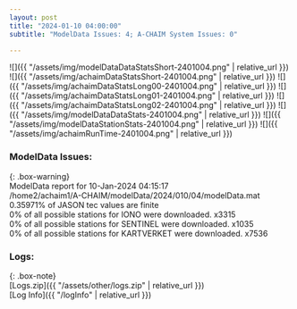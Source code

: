 ```yaml
---
layout: post
title: "2024-01-10 04:00:00"
subtitle: "ModelData Issues: 4; A-CHAIM System Issues: 0"

---
```


![]({{ "/assets/img/modelDataDataStatsShort-2401004.png" | relative_url }})
![]({{ "/assets/img/achaimDataStatsShort-2401004.png" | relative_url }})
![]({{ "/assets/img/achaimDataStatsLong00-2401004.png" | relative_url }})
![]({{ "/assets/img/achaimDataStatsLong01-2401004.png" | relative_url }})
![]({{ "/assets/img/achaimDataStatsLong02-2401004.png" | relative_url }})
![]({{ "/assets/img/modelDataDataStats-2401004.png" | relative_url }})
![]({{ "/assets/img/modelDataStationStats-2401004.png" | relative_url }})
![]({{ "/assets/img/achaimRunTime-2401004.png" | relative_url }})


### ModelData Issues:  
  
{: .box-warning}  
 ModelData report for 10-Jan-2024 04:15:17   
 /home2/achaim1/A-CHAIM/modelData/2024/010/04/modelData.mat   
 0.35971% of JASON tec values are finite   
 0% of all possible stations for IONO were downloaded. x3315   
 0% of all possible stations for SENTINEL were downloaded. x1035   
 0% of all possible stations for KARTVERKET were downloaded. x7536   
  


### Logs:  
  
{: .box-note}  
[Logs.zip]({{ "/assets/other/logs.zip" | relative_url }})  
[Log Info]({{ "/logInfo" | relative_url }})  
